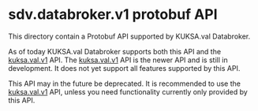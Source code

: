 # sdv.databroker.v1 protobuf API

This directory contain a Protobuf API supported by KUKSA.val Databroker.

As of today KUKSA.val Databroker supports both this API and the
[kuksa.val.v1](https://github.com/eclipse-kuksa/kuksa-databrokertree/master/proto/kuksa/val/v1) API.
The [kuksa.val.v1](https://github.com/eclipse-kuksa/kuksa-databrokertree/master/proto/kuksa/val/v1) API is the newer API and is still
in development. It does not yet support all features supported by this API.

This API may in the future be deprecated. It is recommended to use
the [kuksa.val.v1](https://github.com/eclipse-kuksa/kuksa-databrokertree/master/proto/kuksa/val/v1) API, unless you need
functionality currently only provided by this API.
